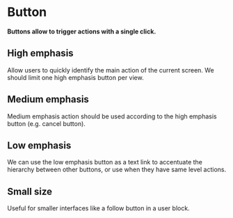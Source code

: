 # Button

**Buttons allow to trigger actions with a single click.**

## High emphasis

Allow users to quickly identify the main action of the current screen.
We should limit one high emphasis button per view.

<demo-block component="button" partial="emphasis-high"></demo-block>

## Medium emphasis

Medium emphasis action should be used according to the high emphasis button (e.g. cancel button).

<demo-block component="button" partial="emphasis-medium"></demo-block>

## Low emphasis

We can use the low emphasis button as a text link to accentuate the hierarchy between other buttons, or use when they have same level actions.

<demo-block component="button" partial="emphasis-low"></demo-block>

## Small size

Useful for smaller interfaces like a follow button in a user block.

<demo-block component="button" partial="small"></demo-block>
